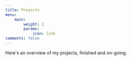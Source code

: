 ```yaml
---
title: Projects
menu:
    main: 
        weight: 2
        params:
            icon: link
comments: false
---
```


Here's an overview of my projects, finished and on-going. 
